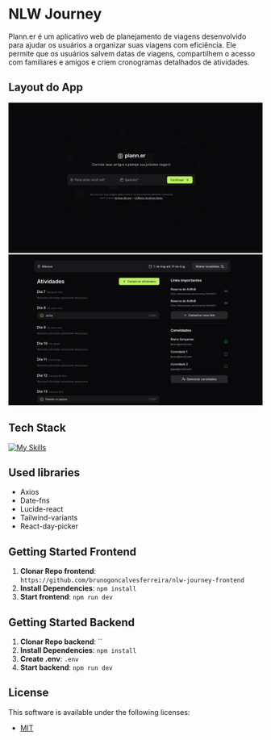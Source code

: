 <!--- # "Can be a image or a gift from the project pages" -->
# NLW Journey

 Plann.er é um aplicativo web de planejamento de viagens desenvolvido para ajudar os usuários a organizar suas viagens com eficiência. Ele permite que os usuários salvem datas de viagens, compartilhem o acesso com familiares e amigos e criem cronogramas detalhados de atividades.

 ## Layout do App

 <img src="./.github/preview1.png">
 <img src="./.github/preview2.png">

## Tech Stack

<!--- # "Verify icons availability here https://github.com/tandpfun/skill-icons" -->

[![My Skills](https://skillicons.dev/icons?i=react,javascript,tailwindcss,vite)](https://skillicons.dev)

## Used libraries
- Axios
- Date-fns
- Lucide-react
- Tailwind-variants
- React-day-picker

## Getting Started Frontend

1. **Clonar Repo frontend**: `https://github.com/brunogoncalvesferreira/nlw-journey-frontend`
2. **Install Dependencies**: `npm install`
3. **Start frontend**: `npm run dev`

## Getting Started Backend

1. **Clonar Repo backend**: ``
2. **Install Dependencies**: `npm install`
3. **Create .env**: `.env`
4. **Start backend**: `npm run dev`

## License

This software is available under the following licenses:

- [MIT](https://rem.mit-license.org)
